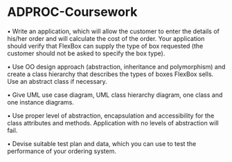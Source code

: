 # ADPROC-Coursework
•	Write an application, which will allow the customer to enter the details of his/her order and will calculate the cost of the order. Your application should verify that FlexBox can supply the type of box requested (the customer should not be asked to specify the box type).

•	Use OO design approach (abstraction, inheritance and polymorphism) and create a class hierarchy that describes the types of boxes FlexBox sells.  Use an abstract class if necessary.

•	Give UML use case diagram, UML class hierarchy diagram, one class and one instance diagrams.

•	Use proper level of abstraction, encapsulation and accessibility for the class attributes and methods. Application with no levels of abstraction will fail.

•	Devise suitable test plan and data, which you can use to test the performance of your ordering system.